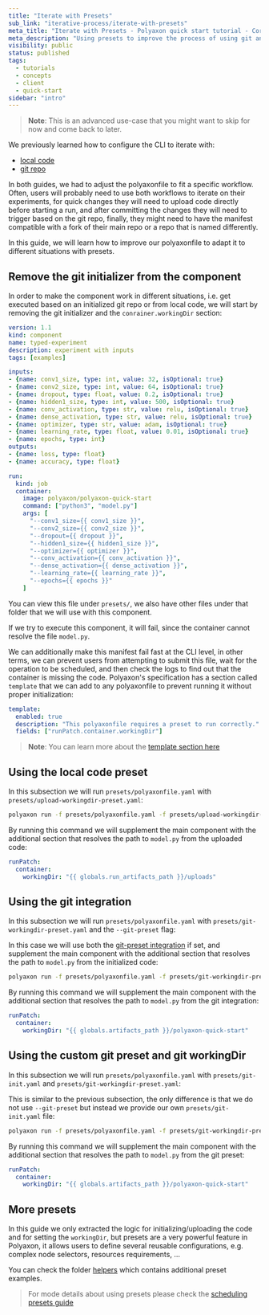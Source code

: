 ```yaml
---
title: "Iterate with Presets"
sub_link: "iterative-process/iterate-with-presets"
meta_title: "Iterate with Presets - Polyaxon quick start tutorial - Core Concepts"
meta_description: "Using presets to improve the process of using git and code upload - Become familiar with the ecosystem of Polyaxon tools with a top-level overview and useful links to get you started."
visibility: public
status: published
tags:
  - tutorials
  - concepts
  - client
  - quick-start
sidebar: "intro"
---
```


> **Note**: This is an advanced use-case that you might want to skip for now and come back to later. 

We previously learned how to configure the CLI to iterate with:
 * [local code](/docs/intro/iterative-process/iterate-with-cli-local-code/)
 * [git repo](/docs/intro/iterative-process/iterate-with-cli-git-code/)

In both guides, we had to adjust the polyaxonfile to fit a specific workflow.
Often, users will probably need to use both workflows to iterate on their experiments, for quick changes they will need to upload code directly before starting a run, 
and after committing the changes they will need to trigger based on the git repo, 
finally, they might need to have the manifest compatible with a fork of their main repo or a repo that is named differently.    

In this guide, we will learn how to improve our polyaxonfile to adapt it to different situations with presets.

## Remove the git initializer from the component

In order to make the component work in different situations, i.e. get executed based on an initialized git repo or from local code, we will start by removing the git initializer and the `conrainer.workingDir` section:

```yaml
version: 1.1
kind: component
name: typed-experiment
description: experiment with inputs
tags: [examples]

inputs:
- {name: conv1_size, type: int, value: 32, isOptional: true}
- {name: conv2_size, type: int, value: 64, isOptional: true}
- {name: dropout, type: float, value: 0.2, isOptional: true}
- {name: hidden1_size, type: int, value: 500, isOptional: true}
- {name: conv_activation, type: str, value: relu, isOptional: true}
- {name: dense_activation, type: str, value: relu, isOptional: true}
- {name: optimizer, type: str, value: adam, isOptional: true}
- {name: learning_rate, type: float, value: 0.01, isOptional: true}
- {name: epochs, type: int}
outputs:
- {name: loss, type: float}
- {name: accuracy, type: float}

run:
  kind: job
  container:
    image: polyaxon/polyaxon-quick-start
    command: ["python3", "model.py"]
    args: [
      "--conv1_size={{ conv1_size }}",
      "--conv2_size={{ conv2_size }}",
      "--dropout={{ dropout }}",
      "--hidden1_size={{ hidden1_size }}",
      "--optimizer={{ optimizer }}",
      "--conv_activation={{ conv_activation }}",
      "--dense_activation={{ dense_activation }}",
      "--learning_rate={{ learning_rate }}",
      "--epochs={{ epochs }}"
    ]
```

You can view this file under `presets/`, we also have other files under that folder that we will use with this component.

If we try to execute this component, it will fail, since the container cannot resolve the file `model.py`.

We can additionally make this manifest fail fast at the CLI level, in other terms, 
we can prevent users from attempting to submit this file, wait for the operation to be scheduled, 
and then check the logs to find out that the container is missing the code. 
Polyaxon's specification has a section called `template` that we can add to any polyaxonfile to prevent running it without proper initialization:

```yaml
template:
  enabled: true
  description: "This polyaxonfile requires a preset to run correctly."
  fields: ["runPatch.container.workingDir"]
```

> **Note**: You can learn more about the [template section here](/docs/core/specification/template/) 

## Using the local code preset

In this subsection we will run `presets/polyaxonfile.yaml` with `presets/upload-workingdir-preset.yaml`:

```bash
polyaxon run -f presets/polyaxonfile.yaml -f presets/upload-workingdir-preset.yaml -u -l
```

By running this command we will supplement the main component with the additional section that resolves the path to `model.py` from the uploaded code:

```yaml
runPatch:
  container:
    workingDir: "{{ globals.run_artifacts_path }}/uploads"
```

## Using the git integration

In this subsection we will run `presets/polyaxonfile.yaml` with `presets/git-workingdir-preset.yaml` and the `--git-preset` flag:

In this case we will use both the [git-preset integration](/docs/intro/iterative-process/iterate-with-cli-git-code/) 
if set, and supplement the main component with the additional section that resolves the path to `model.py` from the initialized code:

```bash
polyaxon run -f presets/polyaxonfile.yaml -f presets/git-workingdir-preset.yaml --git-preset -l
```

By running this command we will supplement the main component with the additional section that resolves the path to `model.py` from the git integration:

```yaml
runPatch:
  container:
    workingDir: "{{ globals.artifacts_path }}/polyaxon-quick-start"
```

## Using the custom git preset and git workingDir

In this subsection we will run `presets/polyaxonfile.yaml` with `presets/git-init.yaml` and `presets/git-workingdir-preset.yaml`:

This is similar to the previous subsection, the only difference is that we do not use `--git-preset` but instead we provide our own `presets/git-init.yaml` file:

```bash
polyaxon run -f presets/polyaxonfile.yaml -f presets/git-workingdir-preset.yaml -f presets/git-init.yaml -l
```

By running this command we will supplement the main component with the additional section that resolves the path to `model.py` from the git preset:

```yaml
runPatch:
  container:
    workingDir: "{{ globals.artifacts_path }}/polyaxon-quick-start"
```

## More presets

In this guide we only extracted the logic for initializing/uploading the code and for setting the `workingDir`, but presets are a very powerful feature in Polyaxon, 
it allows users to define several reusable configurations, e.g. complex node selectors, resources requirements, ...

You can check the folder [helpers](https://github.com/polyaxon/polyaxon-quick-start/tree/master/helpers) which contains additional preset examples. 

> For mode details about using presets please check the [scheduling presets guide](/docs/core/scheduling-presets/) 
